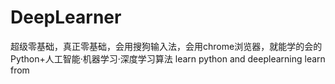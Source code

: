 # DeepLearner
超级零基础，真正零基础，会用搜狗输入法，会用chrome浏览器，就能学的会的Python+人工智能·机器学习·深度学习算法
learn python and deeplearning learn from
